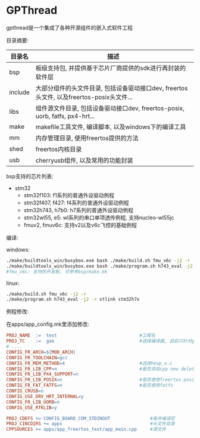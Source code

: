 # GPThread

gpthread是一个集成了各种开源组件的嵌入式软件工程

目录摘要:

| 目录名  | 描述                                                         |
| ------- | ------------------------------------------------------------ |
| bsp     | 板级支持包, 并提供基于芯片厂商提供的sdk进行再封装的软件层    |
| include | 大部分组件的头文件目录, 包括设备驱动接口dev, freertos头文件, 以及freertos-posix头文件... |
| libs    | 组件源文件目录, 包括设备驱动接口dev, freertos-posix, uorb, fatfs, px4-hrt... |
| make    | makefile工具文件, 编译脚本, 以及windows下的编译工具          |
| mm      | 内存管理目录, 使用freertos提供的方法                         |
| shed    | freertos内核目录                                             |
| usb     | cherryusb组件, 以及常用的功能封装                            |

bsp支持的芯片列表:

- stm32
  - stm32f103: f1系列的普通外设驱动例程
  - stm32f407, f427: f4系列的普通外设驱动例程
  - stm32h743, h7b0: h7系列的普通外设驱动例程
  - stm32wl55, e5: wl系列的串口单项透传例程, 支持nucleo-wl55jc
  - fmuv2, fmuv6c: 支持v2以及v6c飞控的基础例程

编译:

windows:

```bash
./make/buildtools_win/busybox.exe bash ./make/build.sh fmu_v6c -j2 -r
./make/buildtools_win/busybox.exe bash ./make/program.sh h743_eval -j2 -r stlink stm32h7x
#fmu_v6c: 支持的开发板, 可参考bsp/make.mk
```

linux:

```bash
./make/build.sh fmu_v6c -j2 -r
./make/program.sh h743_eval -j2 -r stlink stm32h7x
```

例程修改:

在apps/app_config.mk里添加修改:

```makefile
PROJ_NAME  :=  test                               #工程名
PROJ_TC    :=  gae                                #选择编译器, 目前只针对gcc进行了编写
# ....
CONFIG_FR_ARCH=${MOD_ARCH}
CONFIG_FR_TOOLCHAIN=gcc
CONFIG_FR_MEM_METHOD=4                            #选择heap_x.c
CONFIG_FR_LIB_CPP=n                               #是否添加cpp new delete到内存管理
CONFIG_FR_LIB_PX4_SUPPORT=n                       
CONFIG_FR_LIB_POSIX=n                             #是否使用freertos-posix
CONFIG_FR_FAT_FATFS=n                             #是否使用fatfs
CONFIG_CRUSB=n                                   
CONFIG_USE_DRV_HRT_INTERNAL=y
CONFIG_FR_LIB_UORB=n
CONFIG_USE_RTKLIB=y

PROJ_CDEFS += CONFIG_BOARD_COM_STDINOUT               #条件编译宏
PROJ_CINCDIRS += apps                                 #头文件目录
CPPSOURCES += apps/app_freertos_test/app_main.cpp     #源文件
```





